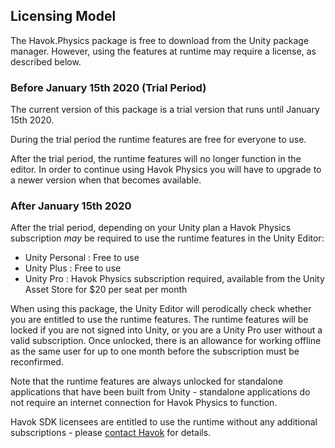 
## Licensing Model

The Havok.Physics package is free to download from the Unity package manager. However, using the features at runtime may require a license, as described below.

### Before January 15th 2020 (Trial Period)

The current version of this package is a trial version that runs until January 15th 2020.

During the trial period the runtime features are free for everyone to use.

After the trial period, the runtime features will no longer function in the editor. In order to continue using Havok Physics you will have to upgrade to a newer version when that becomes available.

### After January 15th 2020

After the trial period, depending on your Unity plan a Havok Physics subscription _may_ be required to use the runtime features in the Unity Editor:

* Unity Personal : Free to use
* Unity Plus : Free to use
* Unity Pro : Havok Physics subscription required, available from the Unity Asset Store for $20 per seat per month
 
When using this package, the Unity Editor will perodically check whether you are entitled to use the runtime features.
The runtime features will be locked if you are not signed into Unity, or you are a Unity Pro user without a valid subscription.
Once unlocked, there is an allowance for working offline as the same user for up to one month before the subscription must be reconfirmed.

Note that the runtime features are always unlocked for standalone applications that have been built from Unity - standalone applications do not require an internet connection for Havok Physics to function.

Havok SDK licensees are entitled to use the runtime without any additional subscriptions - please [contact Havok](mailto:havosali@microsoft.com) for details.
